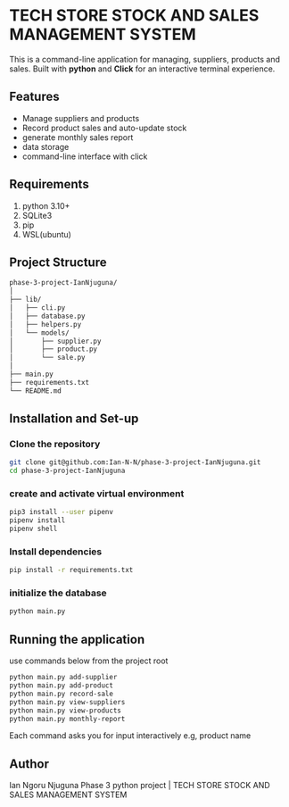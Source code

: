 # TECH STORE STOCK AND SALES MANAGEMENT SYSTEM
This is a command-line application for managing, suppliers, products and sales. Built with **python** and **Click** for an interactive terminal experience.

## Features
- Manage suppliers and products
- Record product sales and auto-update stock
- generate monthly sales report
- data storage
- command-line interface with click

## Requirements
1. python 3.10+
2. SQLite3
3. pip
4. WSL(ubuntu)

## Project Structure
```bash
phase-3-project-IanNjuguna/
│
├── lib/
│   ├── cli.py                 
│   ├── database.py            
│   ├── helpers.py             
│   └── models/
│       ├── supplier.py        
│       ├── product.py         
│       └── sale.py            
│
├── main.py                    
├── requirements.txt           
└── README.md                  
```
## Installation and Set-up
### Clone the repository
```bash
git clone git@github.com:Ian-N-N/phase-3-project-IanNjuguna.git
cd phase-3-project-IanNjuguna
```
### create and activate virtual environment
```bash
pip3 install --user pipenv
pipenv install
pipenv shell
```
### Install dependencies
```bash
pip install -r requirements.txt
```

### initialize the database
```bash
python main.py
```
## Running the application
use commands below from the project root
```bash
python main.py add-supplier
python main.py add-product
python main.py record-sale
python main.py view-suppliers
python main.py view-products
python main.py monthly-report
```
Each command asks you for input interactively e.g, product name

## Author
Ian Ngoru Njuguna
Phase 3 python project | TECH STORE STOCK AND SALES MANAGEMENT SYSTEM

